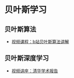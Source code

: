 # 贝叶斯学习

## 贝叶斯算法

- [视频课程：b站贝叶斯算法讲解](https://www.bilibili.com/video/BV1c4411q7df?from=search&seid=1944259488790487353)

## 贝叶斯深度学习

- [视频讲座：清华学术报告](https://www.bilibili.com/video/BV1WK411n7Sw?from=search&seid=1944259488790487353)
